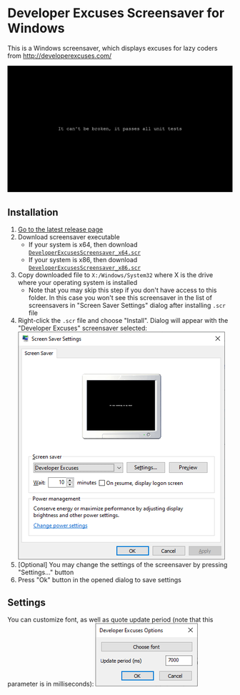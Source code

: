 # Developer Excuses Screensaver for Windows
This is a Windows screensaver, which displays excuses for lazy coders from http://developerexcuses.com/

![Screensaver](Screenshots/Screensaver.png)

## Installation
1. [Go to the latest release page](https://github.com/AntonShalgachev/developer-excuses-screensaver/releases/latest)
2. Download screensaver executable
      * If your system is x64, then download [`DeveloperExcusesScreensaver_x64.scr`](https://github.com/AntonShalgachev/developer-excuses-screensaver/releases/latest/download/DeveloperExcusesScreensaver_x64.scr)
      * If your system is x86, then download [`DeveloperExcusesScreensaver_x86.scr`](https://github.com/AntonShalgachev/developer-excuses-screensaver/releases/latest/download/DeveloperExcusesScreensaver_x86.scr)
3. Copy downloaded file to `X:/Windows/System32` where X is the drive where your operating system is installed
    * Note that you may skip this step if you don't have access to this folder. In this case you won't see this screensaver in the list of screensavers in "Screen Saver Settings" dialog after installing `.scr` file
4. Right-click the `.scr` file and choose "Install". Dialog will appear with the "Developer Excuses" screensaver selected: ![Screensaver](Screenshots/SystemDialog.png)
5. [Optional] You may change the settings of the screensaver by pressing "Settings..." button
6. Press "Ok" button in the opened dialog to save settings

## Settings
You can customize font, as well as quote update period (note that this parameter is in milliseconds):
![Screensaver](Screenshots/Settings.png)
